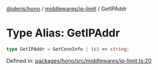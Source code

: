 [@jderjs/hono](../../../README.md) / [middlewares/ip-limit](../README.md) / GetIPAddr

# Type Alias: GetIPAddr

```ts
type GetIPAddr = GetConnInfo | (c) => string;
```

Defined in: [packages/hono/src/middlewares/ip-limit.ts:20](https://github.com/jder-std/hono/blob/b92633c59fa9113163147663f444d9cb8b0bae4a/packages/hono/src/middlewares/ip-limit.ts#L20)
